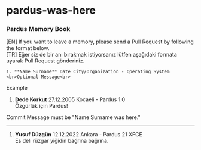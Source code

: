 # pardus-was-here
### **Pardus Memory Book**

[EN] If you want to leave a memory, please send a Pull Request by following the format below.<br>
[TR] Eğer siz de bir anı bırakmak istiyorsanız lütfen aşağıdaki formata uyarak Pull Request gönderiniz.

```
1. **Name Surname** Date City/Organization - Operating System <br>Optional Message<br>
```
Example
1. **Dede Korkut** 27.12.2005 Kocaeli - Pardus 1.0 <br>Özgürlük için Pardus!<br>

Commit Message must be "Name Surname was here."

-----------
1. **Yusuf Düzgün** 12.12.2022 Ankara - Pardus 21 XFCE<br>Es deli rüzgar yiğidin bağrına bağrına.<br>
